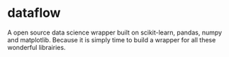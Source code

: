 # dataflow
A open source data science wrapper built on scikit-learn, pandas, numpy and matplotlib. Because it is simply time to build a wrapper for all these wonderful librairies. 


